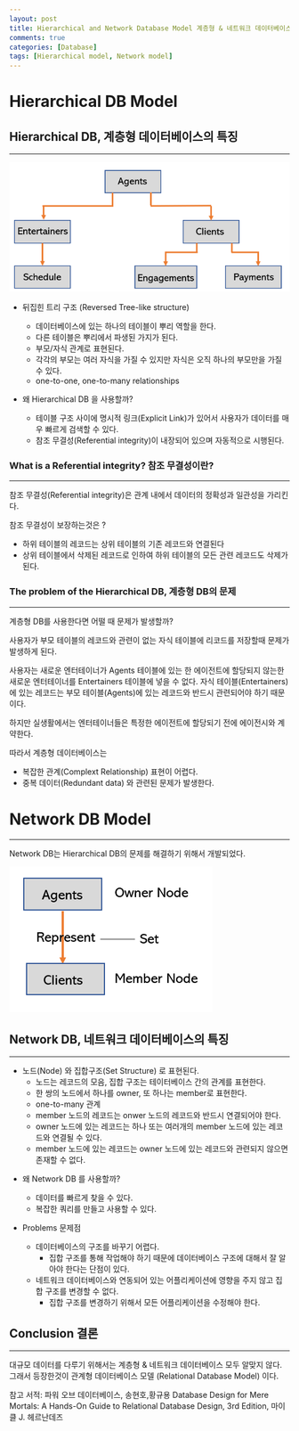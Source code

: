 ```yaml
---
layout: post
title: Hierarchical and Network Database Model 계층형 & 네트워크 데이터베이스 모델
comments: true
categories: [Database]
tags: [Hierarchical model, Network model]
---
```


# Hierarchical DB Model

## Hierarchical DB, 계층형 데이터베이스의 특징

---

![DB1](/public/images/db1.PNG)

- 뒤집힌 트리 구조 (Reversed Tree-like structure)

  - 데이터베이스에 있는 하나의 테이블이 뿌리 역할을 한다.
  - 다른 테이블은 뿌리에서 파생된 가지가 된다.
  - 부모/자식 관계로 표현된다.
  - 각각의 부모는 여러 자식을 가질 수 있지만 자식은 오직 하나의 부모만을 가질 수 있다.
  - one-to-one, one-to-many relationships

- 왜 Hierarchical DB 을 사용할까?
  - 테이블 구조 사이에 명시적 링크(Explicit Link)가 있어서 사용자가 데이터를 매우 빠르게 검색할 수 있다.
  - 참조 무결성(Referential integrity)이 내장되어 있으며 자동적으로 시행된다.

### What is a Referential integrity? 참조 무결성이란?

---

참조 무결성(Referential integrity)은 관계 내에서 데이터의 정확성과 일관성을 가리킨다.

참조 무결성이 보장하는것은 ?

- 하위 테이블의 레코드는 상위 테이블의 기존 레코드와 연결된다
- 상위 테이블에서 삭제된 레코드로 인하여 하위 테이블의 모든 관련 레코드도 삭제가 된다.

### The problem of the Hierarchical DB, 계층형 DB의 문제

---

계층형 DB를 사용한다면 어떨 때 문제가 발생할까?

사용자가 부모 테이블의 레코드와 관련이 없는 자식 테이블에 리코드를 저장할때 문제가 발생하게 된다.

사용자는 새로운 엔터테이너가 Agents 테이블에 있는 한 에이전트에 할당되지 않는한 새로운 엔터테이너를 Entertainers 테이블에 넣을 수 없다. 자식 테이블(Entertainers)에 있는 레코드는 부모 테이블(Agents)에 있는 레코드와 반드시 관련되어야 하기 때문이다.

하지만 실생활에서는 엔터테이너들은 특정한 에이전트에 할당되기 전에 에이전시와 계약한다.

따라서 계층형 데이터베이스는

- 복잡한 관계(Complext Relationship) 표현이 어렵다.
- 중복 데이터(Redundant data) 와 관련된 문제가 발생한다.

# Network DB Model

---

Network DB는 Hierarchical DB의 문제를 해결하기 위해서 개발되었다.

![DB2](/public/images/db2.PNG)

## Network DB, 네트워크 데이터베이스의 특징

---

- 노드(Node) 와 집합구조(Set Structure) 로 표현된다.
  - 노드는 레코드의 모음, 집합 구조는 테이터베이스 간의 관계를 표현한다.
  - 한 쌍의 노드에서 하나를 owner, 또 하나는 member로 표현한다.
  - one-to-many 관계
  - member 노드의 레코드는 onwer 노드의 레코드와 반드시 연결되어야 한다.
  - owner 노드에 있는 레코드는 하나 또는 여러개의 member 노드에 있는 레코드와 연결될 수 있다.
  - member 노드에 있는 레코드는 owner 노드에 있는 레코드와 관련되지 않으면 존재할 수 없다.

* 왜 Network DB 를 사용할까?

  - 데이터를 빠르게 찾을 수 있다.
  - 복잡한 쿼리를 만들고 사용할 수 있다.

* Problems 문제점
  - 데이터베이스의 구조를 바꾸기 어렵다.
    - 집합 구조를 통해 작업해야 하기 때문에 데이터베이스 구조에 대해서 잘 알아야 한다는 단점이 있다.
  - 네트워크 데이터베이스와 연동되어 있는 어플리케이션에 영향을 주지 않고 집합 구조를 변경할 수 없다.
    - 집합 구조를 변경하기 위해서 모든 어플리케이션을 수정해야 한다.

## Conclusion 결론

---

대규모 데이터를 다루기 위해서는 계층형 & 네트워크 데이터베이스 모두 알맞지 않다. 그래서 등장한것이 관계형 데이터베이스 모델 (Relational Database Model) 이다.

참고 서적: 파워 오브 데이터베이스, 송현호,황규용 Database Design for Mere Mortals: A Hands-On Guide to Relational Database Design, 3rd Edition, 마이클 J. 헤르난데즈
